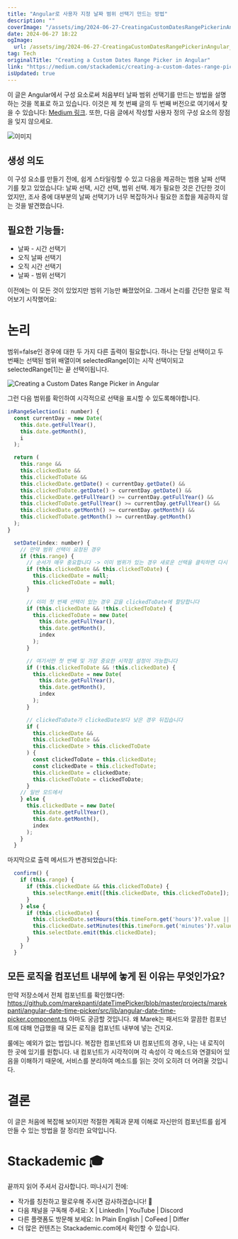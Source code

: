 ```yaml
---
title: "Angular로 사용자 지정 날짜 범위 선택기 만드는 방법"
description: ""
coverImage: "/assets/img/2024-06-27-CreatingaCustomDatesRangePickerinAngular_0.png"
date: 2024-06-27 18:22
ogImage:
  url: /assets/img/2024-06-27-CreatingaCustomDatesRangePickerinAngular_0.png
tag: Tech
originalTitle: "Creating a Custom Dates Range Picker in Angular"
link: "https://medium.com/stackademic/creating-a-custom-dates-range-picker-in-angular-874af7baf2ab"
isUpdated: true
---
```


이 글은 Angular에서 구성 요소로써 처음부터 날짜 범위 선택기를 만드는 방법을 설명하는 것을 목표로 하고 있습니다. 이것은 제 첫 번째 글의 두 번째 버전으로 여기에서 찾을 수 있습니다: [Medium 링크](https://medium.com/stackademic/creating-a-custom-date-time-picker-in-angular-5f00591d641c). 또한, 다음 글에서 작성할 사용자 정의 구성 요소의 장점을 잊지 않으세요.

![이미지](/assets/img/2024-06-27-CreatingaCustomDatesRangePickerinAngular_0.png)

## 생성 의도

이 구성 요소를 만들기 전에, 쉽게 스타일링할 수 있고 다음을 제공하는 범용 날짜 선택기를 찾고 있었습니다: 날짜 선택, 시간 선택, 범위 선택. 제가 필요한 것은 간단한 것이었지만, 조사 중에 대부분의 날짜 선택기가 너무 복잡하거나 필요한 조합을 제공하지 않는 것을 발견했습니다.

<!-- seedividend - 사각형 -->

<ins class="adsbygoogle"
     style="display:block"
     data-ad-client="ca-pub-4877378276818686"
     data-ad-slot="1898504329"
     data-ad-format="auto"
     data-full-width-responsive="true"></ins>

<script>
     (adsbygoogle = window.adsbygoogle || []).push({});
</script>

## 필요한 기능들:

- 날짜 - 시간 선택기
- 오직 날짜 선택기
- 오직 시간 선택기
- 날짜 - 범위 선택기

이전에는 이 모든 것이 있었지만 범위 기능만 빠졌었어요. 그래서 논리를 간단한 말로 적어보기 시작했어요:

# 논리

<!-- seedividend - 사각형 -->

<ins class="adsbygoogle"
     style="display:block"
     data-ad-client="ca-pub-4877378276818686"
     data-ad-slot="1898504329"
     data-ad-format="auto"
     data-full-width-responsive="true"></ins>

<script>
     (adsbygoogle = window.adsbygoogle || []).push({});
</script>

범위=false인 경우에 대한 두 가지 다른 출력이 필요합니다. 하나는 단일 선택이고 두 번째는 선택된 범위 배열이며 selectedRange[0]는 시작 선택이되고 selectedRange[1]는 끝 선택이됩니다.

![Creating a Custom Dates Range Picker in Angular](/assets/img/2024-06-27-CreatingaCustomDatesRangePickerinAngular_1.png)

그런 다음 범위를 확인하여 시각적으로 선택을 표시할 수 있도록해야합니다.

```js
inRangeSelection(i: number) {
  const currentDay = new Date(
    this.date.getFullYear(),
    this.date.getMonth(),
    i
  );

  return (
    this.range &&
    this.clickedDate &&
    this.clickedToDate &&
    this.clickedDate.getDate() < currentDay.getDate() &&
    this.clickedToDate.getDate() > currentDay.getDate() &&
    this.clickedDate.getFullYear() >= currentDay.getFullYear() &&
    this.clickedToDate.getFullYear() >= currentDay.getFullYear() &&
    this.clickedDate.getMonth() >= currentDay.getMonth() &&
    this.clickedToDate.getMonth() >= currentDay.getMonth()
  );
}
```

<!-- seedividend - 사각형 -->

<ins class="adsbygoogle"
     style="display:block"
     data-ad-client="ca-pub-4877378276818686"
     data-ad-slot="1898504329"
     data-ad-format="auto"
     data-full-width-responsive="true"></ins>

<script>
     (adsbygoogle = window.adsbygoogle || []).push({});
</script>

```js
  setDate(index: number) {
    // 만약 범위 선택이 요청된 경우
    if (this.range) {
      // 순서가 매우 중요합니다 -> 이미 범위가 있는 경우 새로운 선택을 클릭하면 다시 처음부터 시작합니다
      if (this.clickedDate && this.clickedToDate) {
        this.clickedDate = null;
        this.clickedToDate = null;
      }

      // 이미 첫 번째 선택이 있는 경우 값을 clickedToDate에 할당합니다
      if (this.clickedDate && !this.clickedToDate) {
        this.clickedToDate = new Date(
          this.date.getFullYear(),
          this.date.getMonth(),
          index
        );
      }

      // 여기서만 첫 번째 및 가장 중요한 시작점 설정이 가능합니다
      if (!this.clickedToDate && !this.clickedDate) {
        this.clickedDate = new Date(
          this.date.getFullYear(),
          this.date.getMonth(),
          index
        );
      }

      // clickedToDate가 clickedDate보다 낮은 경우 뒤집습니다
      if (
        this.clickedDate &&
        this.clickedToDate &&
        this.clickedDate > this.clickedToDate
      ) {
        const clickedToDate = this.clickedDate;
        const clickedDate = this.clickedToDate;
        this.clickedDate = clickedDate;
        this.clickedToDate = clickedToDate;
      }
    // 일반 모드에서
    } else {
      this.clickedDate = new Date(
        this.date.getFullYear(),
        this.date.getMonth(),
        index
      );
    }
  }
```

마지막으로 출력 메서드가 변경되었습니다:

```js
  confirm() {
    if (this.range) {
      if (this.clickedDate && this.clickedToDate) {
        this.selectRange.emit([this.clickedDate, this.clickedToDate]);
      }
    } else {
      if (this.clickedDate) {
        this.clickedDate.setHours(this.timeForm.get('hours')?.value || 0);
        this.clickedDate.setMinutes(this.timeForm.get('minutes')?.value || 0);
        this.selectDate.emit(this.clickedDate);
      }
    }
  }
```

## 모든 로직을 컴포넌트 내부에 놓게 된 이유는 무엇인가요?

<!-- seedividend - 사각형 -->

<ins class="adsbygoogle"
     style="display:block"
     data-ad-client="ca-pub-4877378276818686"
     data-ad-slot="1898504329"
     data-ad-format="auto"
     data-full-width-responsive="true"></ins>

<script>
     (adsbygoogle = window.adsbygoogle || []).push({});
</script>

만약 저장소에서 전체 컴포넌트를 확인했다면: https://github.com/marekpanti/dateTimePicker/blob/master/projects/marekpanti/angular-date-time-picker/src/lib/angular-date-time-picker.component.ts 아마도 궁금할 것입니다. 왜 Marek는 패서드와 깔끔한 컴포넌트에 대해 언급했을 때 모든 로직을 컴포넌트 내부에 넣는 건지요.

룰에는 예외가 없는 법입니다. 복잡한 컴포넌트와 UI 컴포넌트의 경우, 나는 내 로직이 한 곳에 있기를 원합니다. 내 컴포넌트가 시각적이며 각 속성이 각 메소드와 연결되어 있음을 이해하기 때문에, 서비스를 분리하여 메소드를 읽는 것이 오히려 더 어려울 것입니다.

# 결론

이 글은 처음에 복잡해 보이지만 적절한 계획과 문제 이해로 자신만의 컴포넌트를 쉽게 만들 수 있는 방법을 잘 정리한 요약입니다.

<!-- seedividend - 사각형 -->

<ins class="adsbygoogle"
     style="display:block"
     data-ad-client="ca-pub-4877378276818686"
     data-ad-slot="1898504329"
     data-ad-format="auto"
     data-full-width-responsive="true"></ins>

<script>
     (adsbygoogle = window.adsbygoogle || []).push({});
</script>

# Stackademic 🎓

끝까지 읽어 주셔서 감사합니다. 떠나시기 전에:

- 작가를 칭찬하고 팔로우해 주시면 감사하겠습니다! 👏
- 다음 채널을 구독해 주세요: X | LinkedIn | YouTube | Discord
- 다른 플랫폼도 방문해 보세요: In Plain English | CoFeed | Differ
- 더 많은 컨텐츠는 Stackademic.com에서 확인할 수 있습니다.

